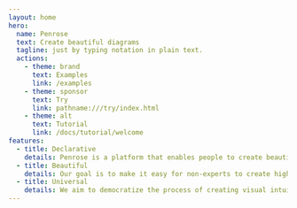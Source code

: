 ```yaml
---
layout: home
hero:
  name: Penrose
  text: Create beautiful diagrams
  tagline: just by typing notation in plain text.
  actions:
    - theme: brand
      text: Examples
      link: /examples
    - theme: sponsor
      text: Try
      link: pathname:///try/index.html
    - theme: alt
      text: Tutorial
      link: /docs/tutorial/welcome
features:
  - title: Declarative
    details: Penrose is a platform that enables people to create beautiful diagrams just by typing notation in plain text.
  - title: Beautiful
    details: Our goal is to make it easy for non-experts to create high-quality diagrams and provide deeper insight into challenging technical concepts.
  - title: Universal
    details: We aim to democratize the process of creating visual intuition.
---
```

